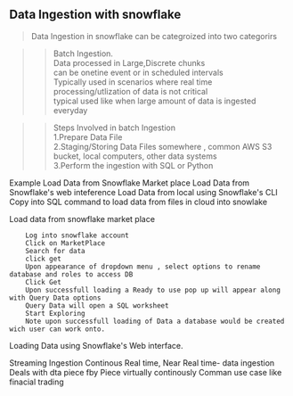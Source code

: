 ## Data Ingestion with snowflake 

>Data Ingestion in snowflake can be categroized into two categorirs 

>>Batch Ingestion.   
            Data processed in Large,Discrete chunks   
            can be onetine event or in scheduled intervals   
            Typically used in scenarios where real time processing/utlization of data is not critical   
            typical used like  when large amount of data is ingested everyday    
    
>>Steps Involved in batch Ingestion  
        1.Prepare Data File  
        2.Staging/Storing Data Files somewhere , common AWS S3 bucket, local computers, other data systems  
        3.Perform the ingestion with SQL or Python  
        
  Example 
      Load Data from Snowflake Market place
      Load Data from Snowflake's web inteference
      Load Data from local using Snowflake's CLI
      Copy into SQL command to load data from files in cloud into snowlake


Load data from snowflake market place 

        Log into snowflake account
        Click on MarketPlace 
        Search for data
        click get
        Upon appearance of dropdown menu , select options to rename database and roles to access DB
        Click Get
        Upon successfull loading a Ready to use pop up will appear along with Query Data options
        Query Data will open a SQL worksheet 
        Start Exploring 
        Note upon successfull loading of Data a database would be created  wich user can work onto.
        
Loading Data using Snowflake's Web interface.










Streaming Ingestion
    Continous Real time, Near Real time- data ingestion
    Deals with dta piece fby Piece virtually continously
    Comman use case  like finacial trading
    
